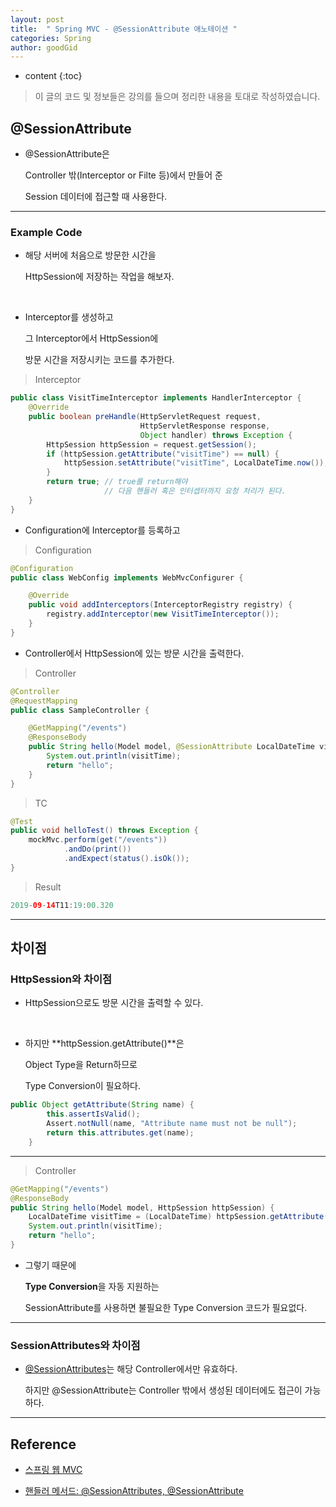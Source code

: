 ```yaml
---
layout: post
title:  " Spring MVC - @SessionAttribute 애노테이션 "
categories: Spring
author: goodGid
---
```

* content
{:toc}

> 이 글의 코드 및 정보들은 강의를 들으며 정리한 내용을 토대로 작성하였습니다.

## @SessionAttribute

* @SessionAttribute은

  Controller 밖(Interceptor or Filte 등)에서 만들어 준 
  
  Session 데이터에 접근할 때 사용한다.

  

   



---

### Example Code

* 해당 서버에 처음으로 방문한 시간을

  HttpSession에 저장하는 작업을 해보자.

<br>

* Interceptor를 생성하고

  그 Interceptor에서 HttpSession에 

  방문 시간을 저장시키는 코드를 추가한다.

> Interceptor

``` java
public class VisitTimeInterceptor implements HandlerInterceptor {
    @Override
    public boolean preHandle(HttpServletRequest request, 
                             HttpServletResponse response, 
                             Object handler) throws Exception {
        HttpSession httpSession = request.getSession();
        if (httpSession.getAttribute("visitTime") == null) {
            httpSession.setAttribute("visitTime", LocalDateTime.now());
        }
        return true; // true를 return해야 
                     // 다음 핸들러 혹은 인터셉터까지 요청 처리가 된다.
    }
}
```

* Configuration에 Interceptor를 등록하고

> Configuration

``` java
@Configuration
public class WebConfig implements WebMvcConfigurer {

    @Override
    public void addInterceptors(InterceptorRegistry registry) {
        registry.addInterceptor(new VisitTimeInterceptor());
    }
}
```

* Controller에서 HttpSession에 있는 방문 시간을 출력한다.

> Controller

``` java
@Controller
@RequestMapping
public class SampleController {

    @GetMapping("/events")
    @ResponseBody
    public String hello(Model model, @SessionAttribute LocalDateTime visitTime) {
        System.out.println(visitTime);
        return "hello";
    }
}
```

> TC 

``` java
@Test
public void helloTest() throws Exception {
    mockMvc.perform(get("/events"))
            .andDo(print())
            .andExpect(status().isOk());
}
```

> Result

``` java
2019-09-14T11:19:00.320
```


---

## 차이점

### HttpSession와 차이점

* HttpSession으로도 방문 시간을 출력할 수 있다.

<br>

* 하지만 **httpSession.getAttribute()**은 

  Object Type을 Return하므로

  Type Conversion이 필요하다.

``` java
public Object getAttribute(String name) {
        this.assertIsValid();
        Assert.notNull(name, "Attribute name must not be null");
        return this.attributes.get(name);
    }
```

---

> Controller

``` java
@GetMapping("/events")
@ResponseBody
public String hello(Model model, HttpSession httpSession) {
    LocalDateTime visitTime = (LocalDateTime) httpSession.getAttribute("visitTime");
    System.out.println(visitTime);
    return "hello";
}
```

* 그렇기 때문에 

  **Type Conversion**을 자동 지원하는 

  SessionAttribute를 사용하면 불필요한 Type Conversion 코드가 필요없다.

---

### SessionAttributes와 차이점

* [@SessionAttributes]({{site.url}}/Spring-MVC-SessionAttributes)는 해당 Controller에서만 유효하다. 

  하지만 @SessionAttribute는 Controller 밖에서 생성된 데이터에도 접근이 가능하다.


---

## Reference

* [스프링 웹 MVC](https://www.inflearn.com/course/%EC%9B%B9-mvc)

* [핸들러 메서드: @SessionAttributes, @SessionAttribute](https://sun-22.tistory.com/53)